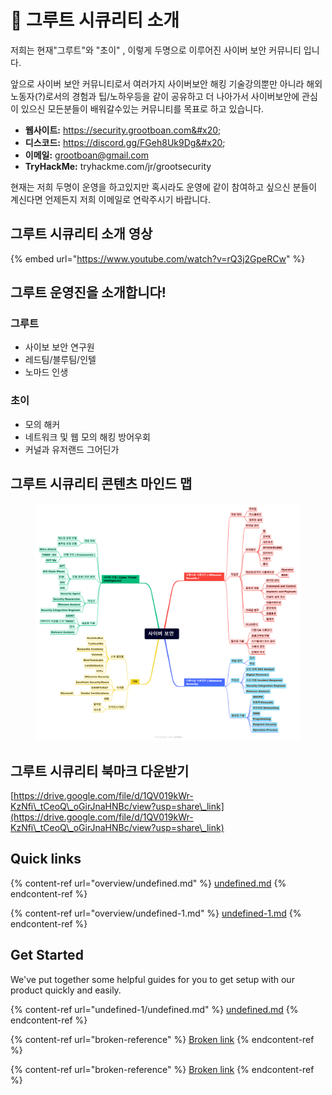 # 👋 그루트 시큐리티 소개

저희는 현재"그루트"와 "초이" , 이렇게 두명으로 이루어진 사이버 보안 커뮤니티 입니다.

앞으로 사이버 보안 커뮤니티로서 여러가지 사이버보안 해킹 기술강의뿐만 아니라 해외 노동자(?)로서의 경험과 팁/노하우등을 같이 공유하고 더 나아가서 사이버보안에 관심이 있으신 모든분들이 배워갈수있는 커뮤니티를 목표로 하고 있습니다.

* **웹사이트:** https://security.grootboan.com&#x20;
* **디스코드:** https://discord.gg/FGeh8Uk9Dg&#x20;
* **이메일:** grootboan@gmail.com
* **TryHackMe:** tryhackme.com/jr/grootsecurity

현재는 저희 두명이 운영을 하고있지만 혹시라도 운영에 같이 참여하고 싶으신 분들이 계신다면 언제든지 저희 이메일로 연락주시기 바랍니다.

## 그루트 시큐리티 소개 영상

{% embed url="https://www.youtube.com/watch?v=rQ3j2GpeRCw" %}

## 그루트 운영진을 소개합니다!

### 그루트

* 사이보 보안 연구원
* 레드팀/블루팀/인텔
* 노마드 인생

### 초이

* 모의 해커
* 네트워크 및 웹 모의 해킹 방어우회
* 커널과 유저랜드 그어딘가&#x20;



## 그루트 시큐리티 콘텐츠 마인드 맵

<figure><img src=".gitbook/assets/사이버 보안 마인드맵 최종.png" alt=""><figcaption></figcaption></figure>

## 그루트 시큐리티 북마크 다운받기

[https://drive.google.com/file/d/1QV019kWr-KzNfi\_tCeoQ\_oGirJnaHNBc/view?usp=share\_link](https://drive.google.com/file/d/1QV019kWr-KzNfi\_tCeoQ\_oGirJnaHNBc/view?usp=share\_link)

## Quick links

{% content-ref url="overview/undefined.md" %}
[undefined.md](overview/undefined.md)
{% endcontent-ref %}

{% content-ref url="overview/undefined-1.md" %}
[undefined-1.md](overview/undefined-1.md)
{% endcontent-ref %}

## Get Started

We've put together some helpful guides for you to get setup with our product quickly and easily.

{% content-ref url="undefined-1/undefined.md" %}
[undefined.md](undefined-1/undefined.md)
{% endcontent-ref %}

{% content-ref url="broken-reference" %}
[Broken link](broken-reference)
{% endcontent-ref %}

{% content-ref url="broken-reference" %}
[Broken link](broken-reference)
{% endcontent-ref %}
